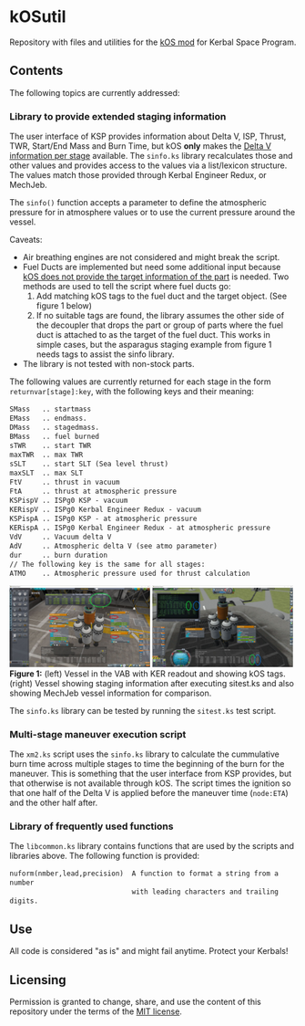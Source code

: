 # kOSutil
Repository with files and utilities for the [kOS mod](https://github.com/KSP-KOS/KOS) for Kerbal Space Program.

## Contents
The following topics are currently addressed:

### Library to provide extended staging information
The user interface of KSP provides information about Delta V, ISP, Thrust, TWR, Start/End Mass and
Burn Time, but kOS **only** makes the
[Delta V information per stage](https://ksp-kos.github.io/KOS/structures/vessels/deltav.html) available.
The ``sinfo.ks`` library recalculates those and other values and provides access to the values via a
list/lexicon structure. The values match those provided through Kerbal Engineer Redux, or MechJeb.

The ``sinfo()`` function accepts a parameter to define the atmospheric pressure for in atmosphere values or
to use the current pressure around the vessel.
 
Caveats:
* Air breathing engines are not considered and might break the script.
* Fuel Ducts are implemented but need some additional input because [kOS does not provide the target information of the part](https://github.com/KSP-KOS/KOS/issues/1974) is needed. Two methods are used to tell the script where fuel ducts go:
  1. Add matching kOS tags to the fuel duct and the target object. (See figure 1 below)
  2. If no suitable tags are found, the library assumes the other side of the decoupler that drops the part or group of parts where the fuel duct is attached to as the target of the fuel duct. This works in simple cases, but the asparagus staging example from figure 1 needs tags to assist the sinfo library.
* The library is not tested with non-stock parts.

The following values are currently returned for each stage in the form ``returnvar[stage]:key``, with
the following keys and their meaning:
```
SMass   .. startmass
EMass   .. endmass.
DMass   .. stagedmass.
BMass   .. fuel burned
sTWR    .. start TWR
maxTWR  .. max TWR
sSLT    .. start SLT (Sea level thrust)
maxSLT  .. max SLT
FtV     .. thrust in vacuum
FtA     .. thrust at atmospheric pressure
KSPispV .. ISPg0 KSP - vacuum
KERispV .. ISPg0 Kerbal Engineer Redux - vacuum
KSPispA .. ISPg0 KSP - at atmospheric pressure
KERispA .. ISPg0 Kerbal Engineer Redux - at atmospheric pressure
VdV     .. Vacuum delta V
AdV     .. Atmospheric delta V (see atmo parameter)
dur     .. burn duration
// The following key is the same for all stages:
ATMO    .. Atmospheric pressure used for thrust calculation
```

<img src="img/sinfo_fig2a.jpg" width="49%"></img> <img src="img/sinfo_fig1a.jpg" width="49%"></img>
**Figure 1:** (left) Vessel in the VAB with KER readout and showing kOS tags. (right) Vessel showing staging information after executing sitest.ks and also showing MechJeb vessel information for comparison.

The ``sinfo.ks`` library can be tested by running the ``sitest.ks`` test script.

### Multi-stage maneuver execution script
The ``xm2.ks`` script uses the ``sinfo.ks`` library to calculate the cummulative burn time across multiple
stages to time the beginning of the burn for the maneuver. This is something that the user interface from
KSP provides, but that otherwise is not available through kOS.
The script times the ignition so that one half of the Delta V is applied before the maneuver time (``node:ETA``) and
the other half after.

### Library of frequently used functions
The ``libcommon.ks`` library contains functions that are used by the scripts and libraries above. 
The following function is provided:
```
nuform(nmber,lead,precision)  A function to format a string from a number
                              with leading characters and trailing digits.
```
## Use
All code is considered "as is" and might fail anytime. Protect your Kerbals!

## Licensing
Permission is granted to change, share, and use the content of this repository under the terms of the [MIT license](LICENSE).

